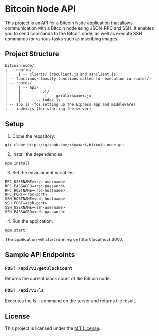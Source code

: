 # Bitcoin Node API

This project is an API for a Bitcoin Node application that allows communication with a Bitcoin node using JSON-RPC and SSH. It enables you to send commands to the Bitcoin node, as well as execute SSH commands for various tasks such as inscribing images.

## Project Structure

```
bitcoin-node/
| -- config/
|     | -- clients/ (rpcClient.js and sshClient.js)
| -- functions/ (mostly functions called for execution in routes/)
| -- routes/
|     | -- api/
|     |     | -- v1/
|     |     |     | -- getBlockCount.js
|     |     | -- index.js
| -- app.js (for setting up the Express app and middleware)
| -- index.js (for starting the server)
```

## Setup
1. Clone the repository:

```
git clone https://github.com/xkyanari/bitcoin-node.git
```

2. Install the dependencies:

```
npm install
```

3. Set the environment variables:

```
RPC_USERNAME=<rpc-username>
RPC_PASSWORD=<rpc-password>
RPC_HOSTNAME=<rpc-hostname>
RPC_PORT=<rpc-port>
SSH_HOSTNAME=<ssh-hostname>
SSH_PORT=<ssh-port>
SSH_USERNAME=<ssh-username>
SSH_PASSWORD=<ssh-password>
```

4. Run the application:

```
npm start
```

The application will start running on http://localhost:3000.

## Sample API Endpoints

### `POST /api/v1/getBlockCount`
Returns the current block count of the Bitcoin node.

### `POST /api/v1/ls`
Executes the ls -l command on the server and returns the result.

## License
This project is licensed under the [MIT License](https://opensource.org/licenses/MIT).
